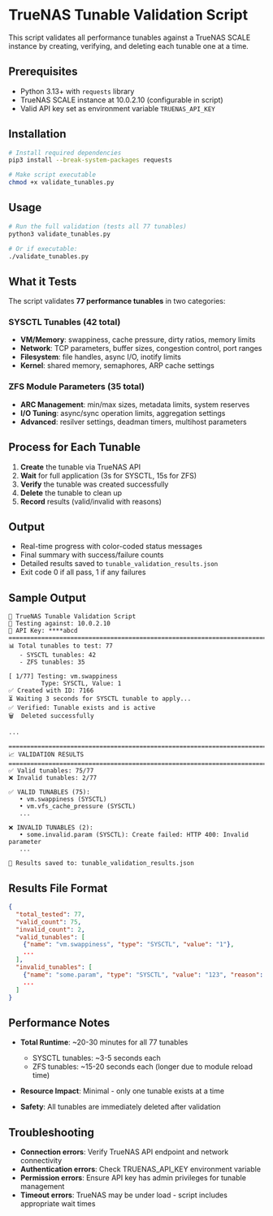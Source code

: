 # TrueNAS Tunable Validation Script

This script validates all performance tunables against a TrueNAS SCALE instance by creating, verifying, and deleting each tunable one at a time.

## Prerequisites

- Python 3.13+ with `requests` library
- TrueNAS SCALE instance at 10.0.2.10 (configurable in script)
- Valid API key set as environment variable `TRUENAS_API_KEY`

## Installation

```bash
# Install required dependencies
pip3 install --break-system-packages requests

# Make script executable
chmod +x validate_tunables.py
```

## Usage

```bash
# Run the full validation (tests all 77 tunables)
python3 validate_tunables.py

# Or if executable:
./validate_tunables.py
```

## What it Tests

The script validates **77 performance tunables** in two categories:

### SYSCTL Tunables (42 total)
- **VM/Memory**: swappiness, cache pressure, dirty ratios, memory limits
- **Network**: TCP parameters, buffer sizes, congestion control, port ranges
- **Filesystem**: file handles, async I/O, inotify limits
- **Kernel**: shared memory, semaphores, ARP cache settings

### ZFS Module Parameters (35 total)
- **ARC Management**: min/max sizes, metadata limits, system reserves
- **I/O Tuning**: async/sync operation limits, aggregation settings
- **Advanced**: resilver settings, deadman timers, multihost parameters

## Process for Each Tunable

1. **Create** the tunable via TrueNAS API
2. **Wait** for full application (3s for SYSCTL, 15s for ZFS)
3. **Verify** the tunable was created successfully
4. **Delete** the tunable to clean up
5. **Record** results (valid/invalid with reasons)

## Output

- Real-time progress with color-coded status messages
- Final summary with success/failure counts
- Detailed results saved to `tunable_validation_results.json`
- Exit code 0 if all pass, 1 if any failures

## Sample Output

```
🔧 TrueNAS Tunable Validation Script
📡 Testing against: 10.0.2.10
🔑 API Key: ****abcd
================================================================================
📊 Total tunables to test: 77
   - SYSCTL tunables: 42
   - ZFS tunables: 35

[ 1/77] Testing: vm.swappiness
         Type: SYSCTL, Value: 1
✅ Created with ID: 7166
⏳ Waiting 3 seconds for SYSCTL tunable to apply...
✅ Verified: Tunable exists and is active
🗑️  Deleted successfully

...

================================================================================
📈 VALIDATION RESULTS
================================================================================
✅ Valid tunables: 75/77
❌ Invalid tunables: 2/77

✅ VALID TUNABLES (75):
   • vm.swappiness (SYSCTL)
   • vm.vfs_cache_pressure (SYSCTL)
   ...

❌ INVALID TUNABLES (2):
   • some.invalid.param (SYSCTL): Create failed: HTTP 400: Invalid parameter
   ...

📁 Results saved to: tunable_validation_results.json
```

## Results File Format

```json
{
  "total_tested": 77,
  "valid_count": 75,
  "invalid_count": 2,
  "valid_tunables": [
    {"name": "vm.swappiness", "type": "SYSCTL", "value": "1"},
    ...
  ],
  "invalid_tunables": [
    {"name": "some.param", "type": "SYSCTL", "value": "123", "reason": "Create failed: ..."},
    ...
  ]
}
```

## Performance Notes

- **Total Runtime**: ~20-30 minutes for all 77 tunables
  - SYSCTL tunables: ~3-5 seconds each
  - ZFS tunables: ~15-20 seconds each (longer due to module reload time)

- **Resource Impact**: Minimal - only one tunable exists at a time
- **Safety**: All tunables are immediately deleted after validation

## Troubleshooting

- **Connection errors**: Verify TrueNAS API endpoint and network connectivity
- **Authentication errors**: Check TRUENAS_API_KEY environment variable
- **Permission errors**: Ensure API key has admin privileges for tunable management
- **Timeout errors**: TrueNAS may be under load - script includes appropriate wait times